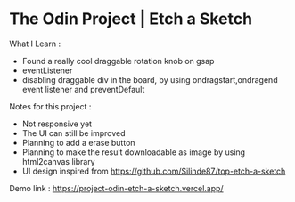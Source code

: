 # The Odin Project | Etch a Sketch

What I Learn :
- Found a really cool draggable rotation knob on gsap
- eventListener
- disabling draggable div in the board, by using ondragstart,ondragend event listener and preventDefault

Notes for this project :
- Not responsive yet
- The UI can still be improved
- Planning to add a erase button
- Planning to make the result downloadable as image by using html2canvas library
- UI design inspired from https://github.com/Silinde87/top-etch-a-sketch

Demo link : https://project-odin-etch-a-sketch.vercel.app/

